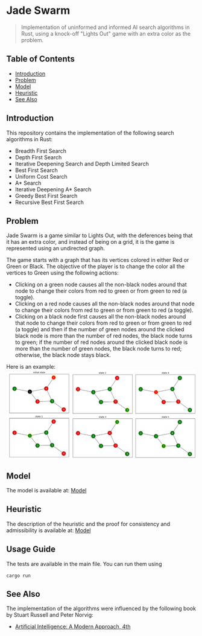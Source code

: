 # Jade Swarm
> Implementation of uninformed and informed AI search algorithms in Rust, using a knock-off "Lights Out" game with an extra color as the problem.


## Table of Contents
- [Introduction](#Introduction)
- [Problem](#Problem)
- [Model](#Model)
- [Heuristic](#Heuristic)
- [See Also](#see-also)

## Introduction
This repository contains the implementation of the following search algorithms in Rust:
* Breadth First Search
* Depth First Search
* Iterative Deepening Search and Depth Limited Search
* Best First Search
* Uniform Cost Search
* A\* Search
* Iterative Deepening A\* Search
* Greedy Best First Search
* Recursive Best First Search 

## Problem
Jade Swarm is a game similar to Lights Out, with the deferences being that it has an extra color, and instead of being on a grid, it is the game is represented using an undirected graph.

The game starts with a graph that has its vertices colored in either Red or Green or Black. The objective of the player is to change the color all the vertices to Green using the following actions:
* Clicking on a green node causes all the non-black nodes around that node to change their colors from red to green or from green to red (a toggle).
* Clicking on a red node causes all the non-black nodes around that node to change their colors from red to green or from green to red (a toggle).
* Clicking on a black node first causes all the non-black nodes around that node to change their colors from red to green or from green to red (a toggle) and then if the number of green nodes around the clicked black node is more than the number of red nodes, the black node turns to green; if the number of red nodes around the clicked black node is more than the number of green nodes, the black node turns to red; otherwise, the black node stays black. 

Here is an example:
![example](./assets/example.png)

## Model
The model is available at:
[Model](./assets/jade-swarm-model.pdf)

## Heuristic
The description of the heuristic and the proof for consistency and admissibility is available at:
[Model](./assets/jade-swarm-heuristic.pdf)


## Usage Guide
The tests are available in the main file. You can run them using
```
cargo run
```

## See Also
The implementation of the algorithms were influenced by the following book by Stuart Russell and Peter Norvig:
* [Artificial Intelligence: A Modern Approach, 4th](http://aima.cs.berkeley.edu/)
